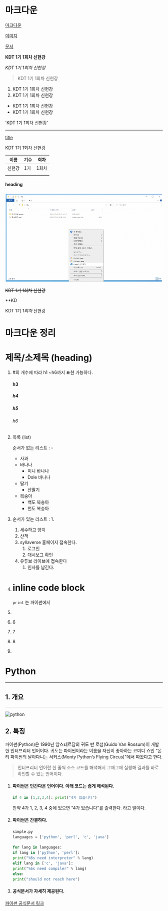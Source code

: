 # 마크다운

[마크다운](./markdown)

[이미지](./images)

[문서](./document)

**KDT 1기 1회차 신현강**

_KDT 1기 1회차 신현강_

> KDT 1기 1회차 신현강

1. KDT 1기 1회차 신현강
2. KDT 1기 1회차 신현강

- KDT 1기 1회차 신현강
- KDT 1기 1회차 신현강

'KDT 1기 1회차 신현강'

---

[title](https://www.example.com)

KDT 1기 1회차 신현강

| 이름   | 기수 | 회차  |
| ------ | ---- | ----- |
| 신현강 | 1기  | 1회차 |
|        |      |       |
|        |      |       |

#### heading

![test](assets/test.png)

~~KDT 1기 1회차 신현강~~

**KD

KDT 1기 *1회차* 신현강

# 마크다운 정리

# 제목/소제목 (heading)

1. #의 개수에 따라 h1 ~h6까지 표현 가능하다.

   #### h3

   ##### h4

   ##### h5

   ###### h6

2. 목록 (list)

   순서가 없는 리스트 : -

   - 사과
   - 바나나
     - 미니 바나나
     - Dole 바나나
   - 딸기
     - 산딸기
   - 복숭아
     - 백도 복숭아
     - 천도 복숭아

3. 순서가 있는 리스트 : 1.

   1. 세수하고 양치
   2. 산책
   3. syllaverse 홈페이지 접속한다.
      1. 로그인
      2. 대시보그 확인
   4. 유튜브 라이브에 접속한다
      1. 인사를 남긴다.

4. # inline code block

   <code>print</code> 는 파이썬에서 

   

5. 

6. 6

7. 7

8. 8

9. 



# Python

---

## 1. 개요

---

![python](https://wikidocs.net/images/page/5/pahkey_KRRKrp.png)

## 2. 특징

파이썬(Python)은 1990년 암스테르담의 귀도 반 로섬(Guido Van Rossum)이 개발한 인터프리터 언어이다. 귀도는 파이썬이라는 이름을 자신이 좋아하는 코미디 쇼인 "몬티 파이썬의 날아다니는 서커스(Monty Python’s Flying Circus)"에서 따왔다고 한다.

> 인터프리터 언어란 한 줄씩 소스 코드를 해석해서 그때그때 실행해 결과를 바로 확인할 수 있는 언어이다.

1. #### **파이썬은 인간다운 언어이다. 아래 코드는 쉽게 해석된다.**

   ```python
   if 4 in [1,2,3,4]: print("4가 있습니다")
   ```

   만약 4가 1, 2, 3, 4 중에 있으면 "4가 있습니다"를 출력한다. 라고 말이다.

2. #### **파이썬은 간결하다.**

   ```python
   simple.py
   languages = ['python', 'perl', 'c', 'java']

   for lang in languages:
   if lang in ['python', 'perl']:
   print("%6s need interpreter" % lang)
   elif lang in ['c', 'java']:
   print("%6s need compiler" % lang)
   else:
   print("should not reach here")
   ```

3. #### **공식문서가 자세히 제공된다.**

[파이썬 공식문서 링크](https://docs.python.org/3/)
